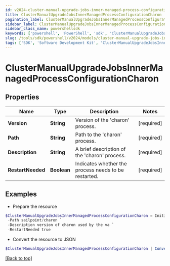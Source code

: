 ```yaml
---
id: v2024-cluster-manual-upgrade-jobs-inner-managed-process-configuration-charon
title: ClusterManualUpgradeJobsInnerManagedProcessConfigurationCharon
pagination_label: ClusterManualUpgradeJobsInnerManagedProcessConfigurationCharon
sidebar_label: ClusterManualUpgradeJobsInnerManagedProcessConfigurationCharon
sidebar_class_name: powershellsdk
keywords: ['powershell', 'PowerShell', 'sdk', 'ClusterManualUpgradeJobsInnerManagedProcessConfigurationCharon', 'V2024ClusterManualUpgradeJobsInnerManagedProcessConfigurationCharon'] 
slug: /tools/sdk/powershell/v2024/models/cluster-manual-upgrade-jobs-inner-managed-process-configuration-charon
tags: ['SDK', 'Software Development Kit', 'ClusterManualUpgradeJobsInnerManagedProcessConfigurationCharon', 'V2024ClusterManualUpgradeJobsInnerManagedProcessConfigurationCharon']
---
```



# ClusterManualUpgradeJobsInnerManagedProcessConfigurationCharon

## Properties

Name | Type | Description | Notes
------------ | ------------- | ------------- | -------------
**Version** | **String** | Version of the 'charon' process. | [required]
**Path** | **String** | Path to the 'charon' process. | [required]
**Description** | **String** | A brief description of the 'charon' process. | [required]
**RestartNeeded** | **Boolean** | Indicates whether the process needs to be restarted. | [required]

## Examples

- Prepare the resource
```powershell
$ClusterManualUpgradeJobsInnerManagedProcessConfigurationCharon = Initialize-V2024ClusterManualUpgradeJobsInnerManagedProcessConfigurationCharon  -Version 3047 `
 -Path sailpoint/charon `
 -Description version of charon used by the va `
 -RestartNeeded true
```

- Convert the resource to JSON
```powershell
$ClusterManualUpgradeJobsInnerManagedProcessConfigurationCharon | ConvertTo-JSON
```


[[Back to top]](#) 

